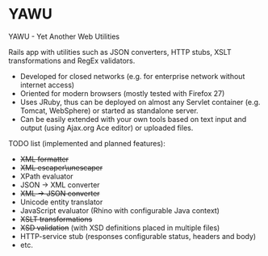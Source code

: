 YAWU
====

YAWU - Yet Another Web Utilities

Rails app with utilities such as JSON converters, HTTP stubs, XSLT transformations and RegEx validators.
* Developed for closed networks (e.g. for enterprise network without internet access)
* Oriented for modern browsers (mostly tested with Firefox 27)
* Uses JRuby, thus can be deployed on almost any Servlet container (e.g. Tomcat, WebSphere) or started as standalone server.
* Can be easily extended with your own tools based on text input and output (using Ajax.org Ace editor) or uploaded files.

TODO list (implemented and planned features):
* ~~XML formatter~~
* ~~XML escaper\unescaper~~
* XPath evaluator
* JSON -> XML converter
* ~~XML -> JSON converter~~
* Unicode entity translator
* JavaScript evaluator (Rhino with configurable Java context)
* ~~XSLT transformations~~
* ~~XSD validation~~ (with XSD definitions placed in multiple files)
* HTTP-service stub (responses configurable status, headers and body)
* etc.
